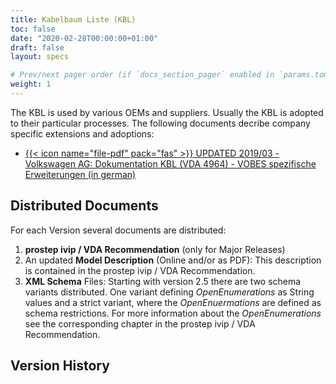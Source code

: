 ```yaml
---
title: Kabelbaum Liste (KBL)
toc: false
date: "2020-02-28T00:00:00+01:00"
draft: false
layout: specs

# Prev/next pager order (if `docs_section_pager` enabled in `params.toml`)
weight: 1
---
```

The KBL is used by various OEMs and suppliers. Usually the KBL is adopted to their particular processes. The following documents decribe company specific extensions and adoptions:

  * [{{< icon name="file-pdf" pack="fas" >}} UPDATED 2019/03 - Volkswagen AG: Dokumentation KBL (VDA 4964) - VOBES spezifische Erweiterungen (in german)](dok_vobes-kbl-format_20190329.pdf)

## Distributed Documents 
For each Version several documents are distributed:
  1. **prostep ivip / VDA Recommendation** (only for Major Releases)
  2. An updated **Model Description** (Online and/or as PDF): This description is contained in the prostep ivip / VDA Recommendation.
  3. **XML Schema** Files: Starting with version 2.5 there are two schema variants distributed. One variant defining *OpenEnumerations* as String values and a strict variant, where the *OpenEnuermations* are defined as schema restrictions. For more information about the *OpenEnumerations* see the corresponding chapter in the prostep ivip / VDA Recommendation.


## Version History 
